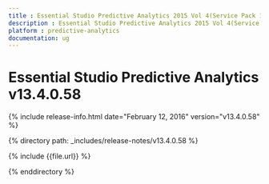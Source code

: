 ```yaml
---
title : Essential Studio Predictive Analytics 2015 Vol 4(Service Pack 1) Release Notes
description : Essential Studio Predictive Analytics 2015 Vol 4(Service Pack 1) Release Notes
platform : predictive-analytics
documentation: ug
---
```


# Essential Studio Predictive Analytics v13.4.0.58

{% include release-info.html date="February 12, 2016" version="v13.4.0.58" %} 

{% directory path: _includes/release-notes/v13.4.0.58 %}

{% include {{file.url}} %}

{% enddirectory %}

